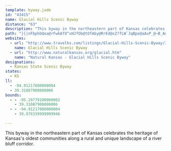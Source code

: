 ```yaml
---
template: byway.jade
id: "43415"
name: Glacial Hills Scenic Byway
distance: "63"
description: "This byway in the northeastern part of Kansas celebrates the heritage of Kansas's oldest communities along a rural and unique landscape of a river bluff corridor."
path: "}{|nFbphbQea@rFwkAfO^vHJfOb@tOfAby@RrEd@xZ?fLW`JqBpe@aAvP_@~B_AnD{BdF_C~CaAdAqMbJoYnPsEtCyH~DkDpAcSdEyA`@gDjByClC_CtD}@lBcc@fqAqA`Fy@vEYrCYvFT`{BOxFe@fE{@zDw@vB_AnBcAdBkKnOoSvYmFfI}AlD_AdDc@zBU`CMvC]zq@g@fJi@`F}Gf`@cBhMoBl\\s@tGuA|HcApDgBnFsC~FiBxCyDrE}F~Emg@rZwEdBcDx@yCX{GTuMbAaLR_MSoNkAoEMcPDyGt@{FlB_CjA{BdBoDlDyBdDqIbO_AlA}ClDaE`DkB~@iAj@kFxA_Dd@sCJ{[E_OQsTFiCJyC^}EpAqB~@yEzCsApAaIlImUfUiD~EsErJgBlF{Plo@sBtHsAlDiEnHkBvBkG`FcBz@qChAgDr@si@vFgJ|BiCZwFP}GDmBG{z@?cJIwXp@cC^aGzBmFxD}D~DmD`F}E`IcFdHcGhGyMhLuPrPoFbHsB~DwC`HaEnPm@dEk@nF]lIe@tWUtEo@lF_@zBi@lBu@hCwArDmCzEu@dAsAzAsBdBgExCoFdC}Bf@sBLmk@~BmE^kZtAqJJoi@HuXEiIHiKIacA@mGJyGGuRqBUSiASyVqDqQ{EyFsAkFy@wDYuDKkYAeAKeFyBcGgEiBe@YDeBOqVHyEDmu@_@kGFGnTDvU]jAU^s@^eAJmJK{Ik@aKwAaJ{@qF@od@Uao@DasCf@iRL{ME}JPoErAuBPiACqHaB}CYgrA_@iBd@aAj@kA`ByLjRq@v@iAj@{ALud@MqAFaBd@wAx@gGfFeDdCeHhCiB|@wJ`Gu@RcBJ{mEDeeBLclA\\igAQqXl@{l@Vcl@DgLKcGYiFm@XkDDaBEmBYwBi@aBoKgSsLcVeOeYkBsEaAmDy@mE_@eDiByWi@sFmCaRUiCCeEE{xAI_To@qB_As@s@Wsx@DiPV}I@wFEsAMyAUqJeDsB_@qCMiJCcAHiBZmEdBmCr@kM@xB`TH~CcD|Y{Ijo@{@vJg@jNCnVQdV@nx@GjYqDt]qtAt@eGr@qHbBiDlAmCtAcIfFmBbByd@he@svCjyCaGzG}B~CiDvFwCpG_BfEoCzImOfl@OJ}GRsfBhE_CPiCd@{C`AyDxBuAhAgD|DsCpFcTbh@yCdGyB`DmClCiExCaDxAeBj@kDv@yCTsoB~GkDl@eCrAoBfBmW|YiFtGqC~Da`B|fCc`@rl@uEfGya@fg@uBzBqCxBmC~A_ExAcCj@kBTaW|ByB^{EtAwEpB}ExCcSpO}GdGeHlHuEfGqFtIeDlG{DnI}DxK{^hiAyBjG}@lBiArB_BzByUbXwJnN|ItR"
websites: 
  - url: "http://www.travelks.com/listings/Glacial-Hills-Scenic-Byway/3426/"
    name: Glacial Hills Scenic Byway
  - url: "http://www.naturalkansas.org/glacial.htm"
    name: "Natural Kansas - Glacial Hills Scenic Byway"
designations: 
  - Kansas State Scenic Byway
states: 
  - KS
ll: 
  - -94.91217800000004
  - 39.31087900000006
bounds: 
  - - -95.29779100000002
    - 39.31087900000006
  - - -94.91217800000004
    - 39.978339999999946

---
```


This byway in the northeastern part of Kansas celebrates the heritage of Kansas's oldest communities along a rural and unique landscape of a river bluff corridor.